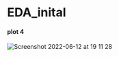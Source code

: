 # EDA_inital
#### plot 4
![Screenshot 2022-06-12 at 19 11 28](https://user-images.githubusercontent.com/100165788/173585665-da9c7c43-97b0-4cd8-b712-64193dda4186.png)
